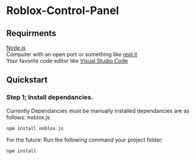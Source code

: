 # Roblox-Control-Panel
## Requirments
[Node.js](https://nodejs.org/en/)<br>
Computer with an open port or something like [repl.it](https://repl.it)<br>
Your favorite code editor like [Visual Studio Code](https://code.visualstudio.com/)

## Quickstart
### Step 1; Install dependancies.
Currently Dependancies must be manually installed dependancies are as follows:
noblox.js
```shell
npm install noblox.js
```
For the future:
Run the following command your project folder:
```shell
npm install
```
